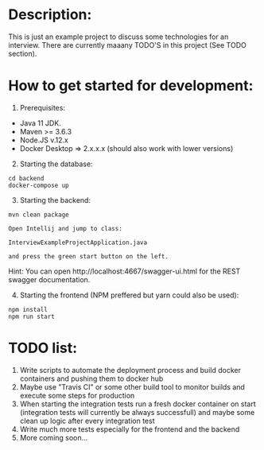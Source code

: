 Description:
===

This is just an example project to discuss some technologies for an interview.
There are currently maaany TODO'S in this project (See TODO section).

How to get started for development:
===

1. Prerequisites:
 - Java 11 JDK.
 - Maven >= 3.6.3
 - Node.JS v.12.x
 - Docker Desktop => 2.x.x.x (should also work with lower versions)


2. Starting the database:

```shell
cd backend
docker-compose up
```

3. Starting the backend:

```
mvn clean package
```
```
Open Intellij and jump to class: 

InterviewExampleProjectApplication.java 

and press the green start button on the left.
```

Hint: You can open http://localhost:4667/swagger-ui.html for the REST swagger documentation.

4. Starting the frontend (NPM preffered but yarn could also be used):

```
npm install
npm run start
```


TODO list:
===

1. Write scripts to automate the deployment process and build docker containers and pushing them to docker hub
2. Maybe use "Travis CI" or some other build tool to monitor builds and execute some steps for production
3. When starting the integration tests run a fresh docker container on start (integration tests will currently be always successfull) and maybe some clean up logic after every integration test
4. Write much more tests especially for the frontend and the backend 
5. More coming soon...